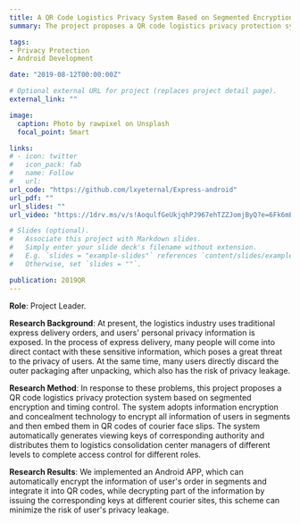 ```yaml
---
title: A QR Code Logistics Privacy System Based on Segmented Encryption and Timing Control
summary: The project proposes a QR code logistics privacy protection system based on segmented encryption and timing control. The system adopts information encryption and concealment technology to encrypt all information of users in segments and then embed them in QR codes of courier face slips. The system automatically generates viewing keys of corresponding authority and distributes them to logistics consolidation center managers of different levels to complete access control for different roles.

tags:
- Privacy Protection
- Android Development

date: "2019-08-12T00:00:00Z"

# Optional external URL for project (replaces project detail page).
external_link: ""

image:
  caption: Photo by rawpixel on Unsplash
  focal_point: Smart

links:
# - icon: twitter
#   icon_pack: fab
#   name: Follow
#   url: 
url_code: "https://github.com/lxyeternal/Express-android"
url_pdf: ""
url_slides: ""
url_video: "https://1drv.ms/v/s!AoqulfGeUkjqhPJ967ehTZZJomjByQ?e=6Fk6mE"

# Slides (optional).
#   Associate this project with Markdown slides.
#   Simply enter your slide deck's filename without extension.
#   E.g. `slides = "example-slides"` references `content/slides/example-slides.md`.
#   Otherwise, set `slides = ""`.

publication: 2019QR
---
```


**Role**: Project Leader.

**Research Background**: At present, the logistics industry uses traditional express delivery orders, and users' personal privacy information is exposed. In the process of express delivery, many people will come into direct contact with these sensitive information, which poses a great threat to the privacy of users. At the same time, many users directly discard the outer packaging after unpacking, which also has the risk of privacy leakage.

**Research Method**: In response to these problems, this project proposes a QR code logistics privacy protection system based on segmented encryption and timing control. The system adopts information encryption and concealment technology to encrypt all information of users in segments and then embed them in QR codes of courier face slips. The system automatically generates viewing keys of corresponding authority and distributes them to logistics consolidation center managers of different levels to complete access control for different roles.

**Research Results**: We implemented an Android APP, which can automatically encrypt the information of user's order in segments and integrate it into QR codes, while decrypting part of the information by issuing the corresponding keys at different courier sites, this scheme can minimize the risk of user's privacy leakage.
